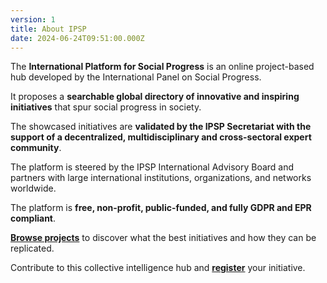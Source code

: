 ```yaml
---
version: 1
title: About IPSP
date: 2024-06-24T09:51:00.000Z
---
```

The **International Platform for Social Progress** is an online project-based hub developed by the International Panel on Social Progress.

It proposes a **searchable global directory of innovative and inspiring initiatives** that spur social progress in society.

The showcased initiatives are **validated by the IPSP Secretariat with the support of a decentralized, multidisciplinary and cross-sectoral expert community**.

The platform is steered by the IPSP International Advisory Board and partners with large international institutions, organizations, and networks worldwide.

The platform is **free, non-profit, public-funded, and fully GDPR and EPR compliant**.

[**Browse projects**](/search) to discover what the best initiatives and how they can be replicated.

Contribute to this collective intelligence hub and [**register**](/register) your initiative.
